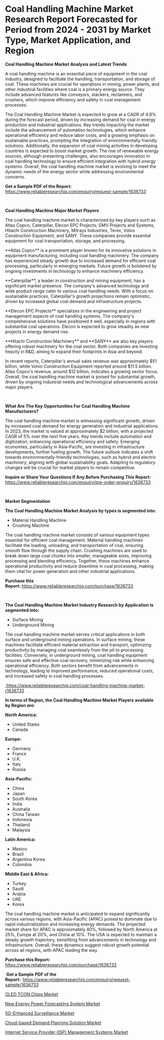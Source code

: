 <p><h1>Coal Handling Machine Market Research Report Forecasted for Period from 2024 -  2031 by Market Type, Market Application, and Region</h1></p><p><strong>Coal Handling Machine Market Analysis and Latest Trends</strong></p>
<p><p>A coal handling machine is an essential piece of equipment in the coal industry, designed to facilitate the handling, transportation, and storage of coal. These machines are crucial for operations in mining, power plants, and other industrial facilities where coal is a primary energy source. They include advanced features like conveyors, stackers, reclaimers, and crushers, which improve efficiency and safety in coal management processes.</p><p>The Coal Handling Machine Market is expected to grow at a CAGR of 4.8% during the forecast period, driven by increasing demand for coal in energy production and industrial applications. Key trends impacting the market include the advancement of automation technologies, which enhance operational efficiency and reduce labor costs, and a growing emphasis on sustainable practices, prompting the integration of environmentally friendly solutions. Additionally, the expansion of coal mining activities in developing countries is expected to boost market growth. The rise of renewable energy sources, although presenting challenges, also encourages innovation in coal handling technology to ensure efficient integration with hybrid energy systems. Overall, the coal handling machine market is evolving to meet the dynamic needs of the energy sector while addressing environmental concerns.</p></p>
<p><strong>Get a Sample PDF of the Report:&nbsp;</strong> <a href="https://www.reliableresearchiq.com/enquiry/request-sample/1636733?utm_campaign=1094&utm_medium=2&utm_source=Github&utm_content=ia&utm_term=07122024&utm_id=coal-handling-machine">https://www.reliableresearchiq.com/enquiry/request-sample/1636733</a></p>
<p>&nbsp;</p>
<p><strong>Coal Handling Machine Major Market Players</strong></p>
<p><p>The coal handling machine market is characterized by key players such as Atlas Copco, Caterpillar, Elecon EPC Projects, GMV Projects and Systems, Hitachi Construction Machinery, Mitrays Industries, Terex, Volvo Construction Equipment, and SANY. These companies provide essential equipment for coal transportation, storage, and processing.</p><p>**Atlas Copco** is a prominent player known for its innovative solutions in equipment manufacturing, including coal handling machinery. The company has experienced steady growth due to increased demand for efficient coal processing, particularly in emerging markets. Future growth is bolstered by ongoing investments in technology to enhance machinery efficiency.</p><p>**Caterpillar**, a leader in construction and mining equipment, has a significant market presence. The company's advanced technology and wide product range cater to various coal handling needs. With a focus on sustainable practices, Caterpillar's growth projections remain optimistic, driven by increased global coal demand and infrastructure projects.</p><p>**Elecon EPC Projects** specializes in the engineering and project management aspects of coal handling systems. The company's comprehensive solutions have positioned it well, especially in regions with substantial coal operations. Elecon is expected to grow steadily as new projects in energy demand rise.</p><p>**Hitachi Construction Machinery** and **SANY** are also key players offering robust machinery for the coal sector. Both companies are investing heavily in R&D, aiming to expand their footprints in Asia and beyond.</p><p>In recent reports, Caterpillar's annual sales revenue was approximately $51 billion, while Volvo Construction Equipment reported around $11.5 billion. Atlas Copco's revenue, around $12 billion, indicates a growing sector focus. Overall, the coal handling machine market is poised for substantial growth, driven by ongoing industrial needs and technological advancements across major players.</p></p>
<p>&nbsp;</p>
<p><strong>What Are The Key Opportunities For Coal Handling Machine Manufacturers?</strong></p>
<p><p>The coal handling machine market is witnessing significant growth, driven by increased coal demand for energy generation and industrial applications. In 2023, the market is valued at approximately $2 billion, with a projected CAGR of 5% over the next five years. Key trends include automation and digitization, enhancing operational efficiency and safety. Emerging economies, particularly in Asia-Pacific, are investing in infrastructure developments, further fueling growth. The future outlook indicates a shift towards environmentally-friendly technologies, such as hybrid and electric machinery, aligning with global sustainability goals. Adapting to regulatory changes will be crucial for market players to remain competitive.</p></p>
<p><strong>Inquire or Share Your Questions If Any Before Purchasing This Report:</strong> <a href="https://www.reliableresearchiq.com/enquiry/pre-order-enquiry/1636733?utm_campaign=1094&utm_medium=2&utm_source=Github&utm_content=ia&utm_term=07122024&utm_id=coal-handling-machine">https://www.reliableresearchiq.com/enquiry/pre-order-enquiry/1636733</a></p>
<p>&nbsp;</p>
<p><strong>Market Segmentation</strong></p>
<p><strong>The Coal Handling Machine Market Analysis by types is segmented into:</strong></p>
<p><ul><li>Material Handling Machine</li><li>Crushing Machine</li></ul></p>
<p><p>The coal handling machine market consists of various equipment types essential for efficient coal management. Material handling machines facilitate the loading, unloading, and transportation of coal, ensuring smooth flow through the supply chain. Crushing machines are used to break down large coal chunks into smaller, manageable sizes, improving processing and blending efficiency. Together, these machines enhance operational productivity and reduce downtime in coal processing, making them vital for power generation and other industrial applications.</p></p>
<p><strong>Purchase this Report:&nbsp;</strong><a href="https://www.reliableresearchiq.com/purchase/1636733?utm_campaign=1094&utm_medium=2&utm_source=Github&utm_content=ia&utm_term=07122024&utm_id=coal-handling-machine">https://www.reliableresearchiq.com/purchase/1636733</a></p>
<p>&nbsp;</p>
<p><strong>The Coal Handling Machine Market Industry Research by Application is segmented into:</strong></p>
<p><ul><li>Surface Mining</li><li>Underground Mining</li></ul></p>
<p><p>The coal handling machine market serves critical applications in both surface and underground mining operations. In surface mining, these machines facilitate efficient material extraction and transport, optimizing productivity by managing coal seamlessly from the pit to processing facilities. Conversely, in underground mining, coal handling equipment ensures safe and effective coal recovery, minimizing risk while enhancing operational efficiency. Both sectors benefit from advancements in technology, leading to improved performance, reduced operational costs, and increased safety in coal handling processes.</p></p>
<p><a href="https://www.reliableresearchiq.com/coal-handling-machine-market-r1636733?utm_campaign=1094&utm_medium=2&utm_source=Github&utm_content=ia&utm_term=07122024&utm_id=coal-handling-machine">&nbsp;https://www.reliableresearchiq.com/coal-handling-machine-market-r1636733</a></p>
<p><strong>In terms of Region, the Coal Handling Machine Market Players available by Region are:</strong></p>
<p>
    <p> <strong> North America: </strong>
        <ul>
            <li>United States</li>
            <li>Canada</li>
        </ul>
        </p> 
    <p> <strong> Europe: </strong>
        <ul>
            <li>Germany</li>
            <li>France</li>
            <li>U.K.</li>
            <li>Italy</li>
            <li>Russia</li>
        </ul>
        </p> 
    <p> <strong> Asia-Pacific: </strong>
        <ul>
            <li>China</li>
            <li>Japan</li>
            <li>South Korea</li>
            <li>India</li>
            <li>Australia</li>
            <li>China Taiwan</li>
            <li>Indonesia</li>
            <li>Thailand</li>
            <li>Malaysia</li>
        </ul>
        </p> 
    <p> <strong> Latin America: </strong>
        <ul>
            <li>Mexico</li>
            <li>Brazil</li>
            <li>Argentina Korea</li>
            <li>Colombia</li>
        </ul>
        </p> 
    <p> <strong> Middle East & Africa: </strong>
        <ul>
            <li>Turkey</li>
            <li>Saudi</li>
            <li>Arabia</li>
            <li>UAE</li>
            <li>Korea</li>
        </ul>
    </p>
    </p>
<p><p>The coal handling machine market is anticipated to expand significantly across various regions, with Asia-Pacific (APAC) poised to dominate due to rapid industrialization and increasing energy demands. The projected market share for APAC is approximately 40%, followed by North America at 25%, Europe at 20%, and China at 10%. The USA is expected to maintain a steady growth trajectory, benefiting from advancements in technology and infrastructure. Overall, these dynamics suggest robust growth potential across all regions, with APAC leading the way.</p></p>
<p><strong>Purchase this Report: </strong><a href="https://www.reliableresearchiq.com/purchase/1636733?utm_campaign=1094&utm_medium=2&utm_source=Github&utm_content=ia&utm_term=07122024&utm_id=coal-handling-machine">https://www.reliableresearchiq.com/purchase/1636733</a></p>
<p>&nbsp;<strong>Get a Sample PDF of the Report:&nbsp;&nbsp;</strong><a href="https://www.reliableresearchiq.com/enquiry/request-sample/1636733?utm_campaign=1094&utm_medium=2&utm_source=Github&utm_content=ia&utm_term=07122024&utm_id=coal-handling-machine">https://www.reliableresearchiq.com/enquiry/request-sample/1636733</a></p>
<p><strong></strong></p>
<p><p><a href="https://issuu.com/reportprime-2/docs/oled-tcon-chips-market-size-2030.pptx?utm_campaign=1094&utm_medium=2&utm_source=Github&utm_content=ia&utm_term=07122024&utm_id=coal-handling-machine">OLED TCON Chips Market</a></p><p><a href="https://issuu.com/reportprime-2/docs/new-energy-power-forecasting-system-market-size-20?utm_campaign=1094&utm_medium=2&utm_source=Github&utm_content=ia&utm_term=07122024&utm_id=coal-handling-machine">New Energy Power Forecasting System Market</a></p><p><a href="https://www.linkedin.com/pulse/5g-enhanced-surveillance-market-growth-forecast-72-cagr-from-eyjde?utm_campaign=1094&utm_medium=2&utm_source=Github&utm_content=ia&utm_term=07122024&utm_id=coal-handling-machine">5G-Enhanced Surveillance Market</a></p><p><a href="https://www.linkedin.com/pulse/market-analysis-indicates-cloud-based-demand-planning-solution-d9cke?utm_campaign=1094&utm_medium=2&utm_source=Github&utm_content=ia&utm_term=07122024&utm_id=coal-handling-machine">Cloud-based Demand Planning Solution Market</a></p><p><a href="https://www.linkedin.com/pulse/internet-service-provider-isp-management-systems-market-progressan-fed4e?utm_campaign=1094&utm_medium=2&utm_source=Github&utm_content=ia&utm_term=07122024&utm_id=coal-handling-machine">Internet Service Provider (ISP) Management Systems Market</a></p></p>